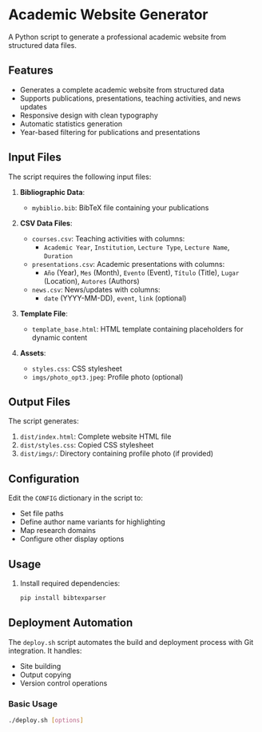 # Academic Website Generator

A Python script to generate a professional academic website from structured data files.

## Features

- Generates a complete academic website from structured data
- Supports publications, presentations, teaching activities, and news updates
- Responsive design with clean typography
- Automatic statistics generation
- Year-based filtering for publications and presentations

## Input Files

The script requires the following input files:

1. **Bibliographic Data**:
   - `mybiblio.bib`: BibTeX file containing your publications

2. **CSV Data Files**:
   - `courses.csv`: Teaching activities with columns:
     - `Academic Year`, `Institution`, `Lecture Type`, `Lecture Name`, `Duration`
   - `presentations.csv`: Academic presentations with columns:
     - `Año` (Year), `Mes` (Month), `Evento` (Event), `Título` (Title), `Lugar` (Location), `Autores` (Authors)
   - `news.csv`: News/updates with columns:
     - `date` (YYYY-MM-DD), `event`, `link` (optional)

3. **Template File**:
   - `template_base.html`: HTML template containing placeholders for dynamic content

4. **Assets**:
   - `styles.css`: CSS stylesheet
   - `imgs/photo_opt3.jpeg`: Profile photo (optional)

## Output Files

The script generates:

1. `dist/index.html`: Complete website HTML file
2. `dist/styles.css`: Copied CSS stylesheet
3. `dist/imgs/`: Directory containing profile photo (if provided)

## Configuration

Edit the `CONFIG` dictionary in the script to:

- Set file paths
- Define author name variants for highlighting
- Map research domains
- Configure other display options

## Usage

1. Install required dependencies:
   ```bash
   pip install bibtexparser

## Deployment Automation

The `deploy.sh` script automates the build and deployment process with Git integration. It handles:
- Site building
- Output copying
- Version control operations

### Basic Usage

```bash
./deploy.sh [options]
